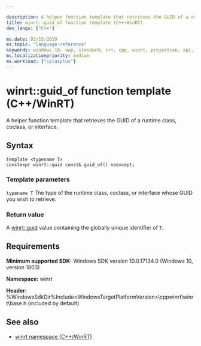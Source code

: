 ```yaml
---

description: A helper function template that retrieves the GUID of a runtime class, coclass, or interface.
title: winrt::guid_of function template (C++/WinRT)
dev_langs: ["C++"]

ms.date: 03/15/2019
ms.topic: "language-reference"
keywords: windows 10, uwp, standard, c++, cpp, winrt, projection, api, reference, GUID
ms.localizationpriority: medium
ms.workload: ["cplusplus"]
---
```


# winrt::guid_of function template (C++/WinRT)

A helper function template that retrieves the GUID of a runtime class, coclass, or interface.

## Syntax
```cppwinrt
template <typename T>
constexpr winrt::guid const& guid_of() noexcept;
```

### Template parameters

`typename T`
The type of the runtime class, coclass, or interface whose GUID you wish to retrieve.

### Return value 

A [winrt::guid](/uwp/cpp-ref-for-winrt/guid) value containing the globally unique identifier of `T`.

## Requirements

**Minimum supported SDK:** Windows SDK version 10.0.17134.0 (Windows 10, version 1803)

**Namespace:** winrt

**Header:** %WindowsSdkDir%Include\<WindowsTargetPlatformVersion>\cppwinrt\winrt\base.h (included by default)

## See also 
* [winrt namespace (C++/WinRT)](winrt.md)
